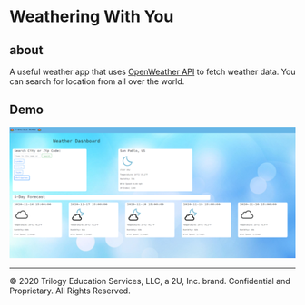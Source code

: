 # Weathering With You

## about

A useful weather app that uses [OpenWeather API](https://openweathermap.org/api) to fetch weather data.
You can search for location from all over the world. 

## Demo


<img src="./Assets/images/Weathering With You.PNG">


- - -
© 2020 Trilogy Education Services, LLC, a 2U, Inc. brand. Confidential and Proprietary. All Rights Reserved.
